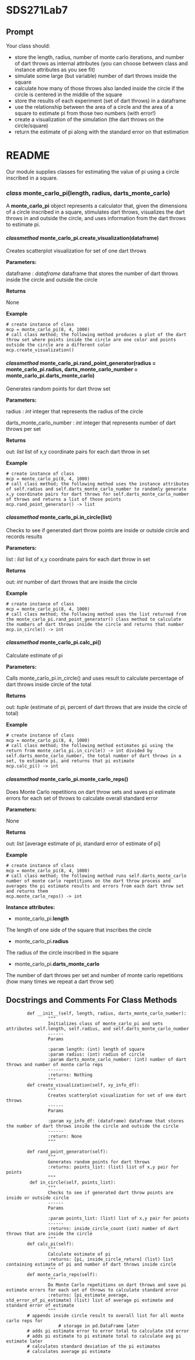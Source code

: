 # SDS271Lab7

## Prompt

Your class should:

- store the length, radius, number of monte carlo iterations, and number of dart throws as internal attributes (you can choose between class and instance attributes as you see fit)
- simulate some large (but variable) number of dart throws inside the square
- calculate how many of those throws also landed inside the circle if the circle is centered in the middle of the square
- store the results of each experiment (set of dart throws) in a dataframe
- use the relationship between the area of a circle and the area of a square to estimate pi from those two numbers (with error!)
- create a visualization of the simulation (the dart throws on the circle/square)
- return the estimate of pi along with the standard error on that estimation

# README

Our module supplies classes for estimating the value of pi using a circle inscribed in a square.

<h3><i>class</i> monte_carlo_pi(length, radius, darts_monte_carlo)</h3>

A **monte_carlo_pi** object represents a calculator that, given the dimensions of a circle inscribed in a square, stimulates dart throws, visualizes the dart throws in and outside the circle, and uses information from the dart throws to estimate pi. 

<h4><i>classmethod</i> monte_carlo_pi.create_visualization(dataframe)</h4>

Creates scatterplot visualization for set of one dart throws

**Parameters:**

dataframe : *dataframe*
dataframe that stores the number of dart throws inside the circle and outside the circle

**Returns**

None

**Example**
```
# create instance of class
mcp = monte_carlo_pi(8, 4, 1000)
# call class method; the following method produces a plot of the dart throw set where points inside the circle are one color and points outside the circle are a different color
mcp.create_visualization()
```

<h4><i>classmethod</i> monte_carlo_pi.rand_point_generator(radius = monte_carlo_pi.radius, darts_monte_carlo_number = monte_carlo_pi.darts_monte_carlo)</h4>

Generates random points for dart throw set

**Parameters:**

radius : *int*
integer that represents the radius of the circle

darts_monte_carlo_number : *int*
integer that represents number of dart throws per set

**Returns**

out: *list*
list of x,y coordinate pairs for each dart throw in set

**Example**
```
# create instance of class
mcp = monte_carlo_pi(8, 4, 1000)
# call class method; the following method uses the instance attributes of self.radius and self.darts_monte_carlo_number to randomly generate x,y coordinate pairs for dart throws for self.darts_monte_carlo_number of throws and returns a list of those points 
mcp.rand_point_generator() -> list
```

<h4><i>classmethod</i> monte_carlo_pi.in_circle(list)</h4>

Checks to see if generated dart throw points are inside or outside circle and records results

**Parameters:**

list : *list*
list of x,y coordinate pairs for each dart throw in set

**Returns**

out: *int*
number of dart throws that are inside the circle

**Example**
```
# create instance of class
mcp = monte_carlo_pi(8, 4, 1000)
# call class method; the following method uses the list returned from the monte_carlo_pi.rand_point_generator() class method to calculate the numbers of dart throws inside the circle and returns that number
mcp.in_circle() -> int
```

<h4><i>classmethod</i> monte_carlo_pi.calc_pi()</h4>

Calculate estimate of pi

**Parameters:**

Calls monte_carlo_pi.in_circle() and uses result to calculate percentage of dart throws inside circle of the total

**Returns**

out: *tuple*
(estimate of pi, percent of dart throws that are inside the circle of total)

**Example**
```
# create instance of class
mcp = monte_carlo_pi(8, 4, 1000)
# call class method; the following method estimates pi using the return from monte_carlo_pi.in_circle() -> int divided by self.darts_monte_carlo_number, the total number of dart throws in a set, to estimate pi, and returns that pi estimate
mcp.calc_pi() -> int
```

<h4><i>classmethod</i> monte_carlo_pi.monte_carlo_reps()</h4>

Does Monte Carlo repetitions on dart throw sets and saves pi estimate errors for each set of throws to calculate overall standard error

**Parameters:**

None

**Returns**

out: *list*
[average estimate of pi, standard error of estimate of pi]

**Example**
```
# create instance of class
mcp = monte_carlo_pi(8, 4, 1000)
# call class method; the following method runs self.darts_monte_carlo number of monte carlo repetitions on the dart throw process and averages the pi estimate results and errors from each dart throw set and returns them
mcp.monte_carlo_reps() -> int
```

**Instance attributes:**

- monte_carlo_pi.**length**

The length of one side of the square that inscribes the circle

- monte_carlo_pi.**radius**

The radius of the circle inscribed in the square

- monte_carlo_pi.**darts_monte_carlo**

The number of dart throws per set and number of monte carlo repetitions (how many times we repeat a dart throw set)



## Docstrings and Comments For Class Methods
```class monte_carlo_pi():
        def __init__(self, length, radius, darts_monte_carlo_number):
                """
                Initializes class of monte_carlo_pi and sets attributes self.length, self.radius, and self.darts_monte_carlo_number
                ------
                Params
                
                :param length: (int) length of square
                :param radius: (int) radius of circle
                :param darts_monte_carlo_number: (int) number of dart throws and number of monte carlo reps
                ------
                :returns: Nothing
                """
        def create_visualization(self, xy_info_df):
                """
                Creates scatterplot visualization for set of one dart throws
                ------
                Params
                
                :param xy_info_df: (dataframe) dataframe that stores the number of dart throws inside the circle and outside the circle
                ------
                :return: None
                """
                
        def rand_point_generator(self):
                """
                Generates random points for dart throws
                :returns: points_list: (list) list of x,y pair for points
                """
         def in_circle(self, points_list):
                """
                Checks to see if generated dart throw points are inside or outside circle
                ------
                Params
                
                :param points_list: (list) list of x,y pair for points
                ------
                :returns: inside_circle_count (int) number of dart throws that are inside the circle
                """
        def calc_pi(self):
                """
                Calculate estimate of pi 
                :returns: [pi, inside_circle_return] (list) list containing estimate of pi and number of dart throws inside circle
                """
        def monte_carlo_reps(self):
                """
                Do Monte Carlo repetitions on dart throws and save pi estimate errors for each set of throws to calculate standard error
                :returns: [pi_estimate_average, std_error_of_pi_estimate] (list) list of average pi estimate and standard error of estimate
                """
        # appends inside circle result to overall list for all monte carlo reps for
                    # storage in pd.DataFrame later
        # adds pi estimate error to error total to calculate std error
        # adds pi estimate to pi estimate total to calculate avg pi estimate later
        # calculates standard deviation of the pi estimates
        # calculates average pi estimate 
```











